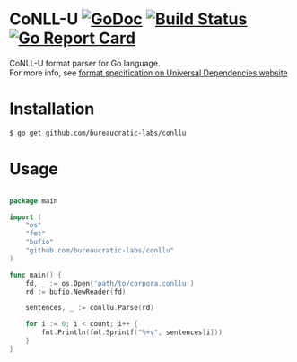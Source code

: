 # CoNLL-U [![GoDoc](https://godoc.org/github.com/bureaucratic-labs/conllu?status.svg)](https://godoc.org/github.com/bureaucratic-labs/conllu) [![Build Status](https://travis-ci.org/bureaucratic-labs/conllu.svg?branch=master)](https://travis-ci.org/bureaucratic-labs/conllu) [![Go Report Card](https://goreportcard.com/badge/github.com/bureaucratic-labs/conllu)](https://goreportcard.com/report/github.com/bureaucratic-labs/conllu)
CoNLL-U format parser for Go language.  
For more info, see [format specification on Universal Dependencies website](http://universaldependencies.org/format.html) 

# Installation

```bash
$ go get github.com/bureaucratic-labs/conllu
```

# Usage

```go

package main

import (
	"os"
	"fmt"
	"bufio"
	"github.com/bureaucratic-labs/conllu"
)

func main() {
	fd, _ := os.Open('path/to/corpora.conllu')
	rd := bufio.NewReader(fd)

	sentences, _ := conllu.Parse(rd)

	for i := 0; i < count; i++ {
		fmt.Println(fmt.Sprintf("%+v", sentences[i]))
	}
}
```
